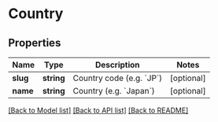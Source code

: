 # Country

## Properties
Name | Type | Description | Notes
------------ | ------------- | ------------- | -------------
**slug** | **string** | Country code (e.g. &#x60;JP&#x60;) | [optional] 
**name** | **string** | Country (e.g. &#x60;Japan&#x60;) | [optional] 

[[Back to Model list]](../README.md#documentation-for-models) [[Back to API list]](../README.md#documentation-for-api-endpoints) [[Back to README]](../README.md)


